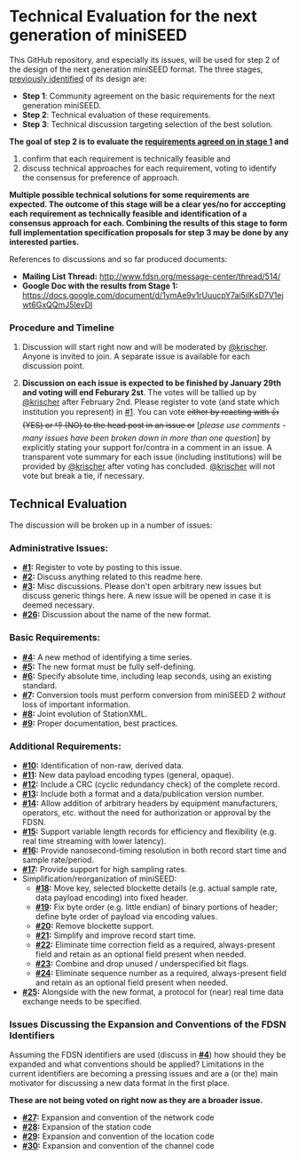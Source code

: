 # Technical Evaluation for the next generation of miniSEED

This GitHub repository, and especially its issues, will be used for step 2 of the design of the next generation miniSEED format. The three stages, [previously identified](http://www.fdsn.org/message-center/thread/514/#m-882) of its design are:

* **Step 1**: Community agreement on the basic requirements for the next generation miniSEED.
* **Step 2**: Technical evaluation of these requirements.
* **Step 3**: Technical discussion targeting selection of the best solution.

**The goal of step 2 is to evaluate the [requirements agreed on in stage 1](https://docs.google.com/document/d/1ymAe9v1rUuucpY7ai5ilKsD7V1ejwt6GxQQmJ5IevDI/edit?ts=5a2a921c#) and** 
1. confirm that each requirement is technically feasible and
1. discuss technical approaches for each requirement, voting to identify the consensus for preference of approach.

**Multiple possible technical solutions for some requirements are expected. The outcome of this stage will be a clear yes/no for acccepting each requirement as technically feasible and identification of a consensus approach for each.  Combining the results of this stage to form full implementation specification proposals for step 3 may be done by any interested parties.**

References to discussions and so far produced documents:

* **Mailing List Thread:** http://www.fdsn.org/message-center/thread/514/
* **Google Doc with the results from Stage 1:** https://docs.google.com/document/d/1ymAe9v1rUuucpY7ai5ilKsD7V1ejwt6GxQQmJ5IevDI


### Procedure and Timeline

1. Discussion will start right now and will be moderated by [@krischer](https://github.com/krischer/). Anyone is invited to join. A separate issue is available for each discussion point.

2. **Discussion on each issue is expected to be finished by January 29th and voting will end Feburary 2st**. The votes will be tallied up by [@krischer](https://github.com/krischer/) after February 2nd. Please register to vote (and state which institution you represent) in [#1](/../../issues/1). You can vote ~~either by reacting with :+1: (YES) or :-1: (NO) to the head post in an issue or~~ [*please use comments - many issues have been broken down in more than one question*] by explicitly stating your support for/contra in a comment in an issue. A transparent vote summary for each issue (including institutions) will be provided by [@krischer](https://github.com/krischer/) after voting has concluded. [@krischer](https://github.com/krischer/) will not vote but break a tie, if necessary.

## Technical Evaluation

The discussion will be broken up in a number of issues:

### Administrative Issues:

* **[#1](/../../issues/1):** Register to vote by posting to this issue.
* **[#2](/../../issues/2):** Discuss anything related to this readme here.
* **[#3](/../../issues/3):** Misc discussions. Please don't open arbitrary new issues but discuss generic things here. A new issue will be opened in case it is deemed necessary.
* **[#26](/../../issues/26):** Discussion about the name of the new format.

### Basic Requirements:

* **[#4](/../../issues/4):** A new method of identifying a time series.
* **[#5](/../../issues/5):** The new format must be fully self-defining.
* **[#6](/../../issues/6):** Specify absolute time, including leap seconds, using an existing standard.
* **[#7](/../../issues/7):** Conversion tools must perform conversion from miniSEED 2 *without* loss of important information.
* **[#8](/../../issues/8):** Joint evolution of StationXML.
* **[#9](/../../issues/9):** Proper documentation, best practices.

### Additional Requirements:

* **[#10](/../../issues/10):** Identification of non-raw, derived data.
* **[#11](/../../issues/11):** New data payload encoding types (general, opaque).
* **[#12](/../../issues/12):** Include a CRC (cyclic redundancy check) of the complete record.
* **[#13](/../../issues/13):** Include both a format and a data/publication version number.
* **[#14](/../../issues/14):** Allow addition of arbitrary headers by equipment manufacturers, operators, etc. without the need for authorization or approval by the FDSN.
* **[#15](/../../issues/15):** Support variable length records for efficiency and flexibility (e.g. real time streaming with lower latency).
* **[#16](/../../issues/16):** Provide nanosecond-timing resolution in both record start time and sample rate/period.
* **[#17](/../../issues/17):** Provide support for high sampling rates.
* Simplification/reorganization of miniSEED:
	* **[#18](/../../issues/18):** Move key, selected blockette details (e.g. actual sample rate, data payload encoding) into fixed header.
	* **[#19](/../../issues/19):** Fix byte order (e.g. little endian) of binary portions of header; define byte order of payload via encoding values.
	* **[#20](/../../issues/20):** Remove blockette support.
	* **[#21](/../../issues/21):** Simplify and improve record start time.
	* **[#22](/../../issues/22):** Eliminate time correction field as a required, always-present field and retain as an optional field present when needed.
	* **[#23](/../../issues/23):** Combine and drop unused / underspecified bit flags.
	* **[#24](/../../issues/24):** Eliminate sequence number as a required, always-present field and retain as an optional field present when needed.
* **[#25](/../../issues/25):** Alongside with the new format, a protocol for (near) real time data exchange needs to be specified.

### Issues Discussing the Expansion and Conventions of the FDSN Identifiers

Assuming the FDSN identifiers are used (discuss in **[#4](/../../issues/4)**) how should they be expanded and what conventions should be applied? Limitations in the current identifiers are becoming a pressing issues and are a (or the) main motivator for discussing a new data format in the first place.

**These are not being voted on right now as they are a broader issue.**

* **[#27](/../../issues/27):** Expansion and convention of the network code
* **[#28](/../../issues/28):** Expansion of the station code
* **[#29](/../../issues/29):** Expansion and convention of the location code
* **[#30](/../../issues/30):** Expansion and convention of the channel code
